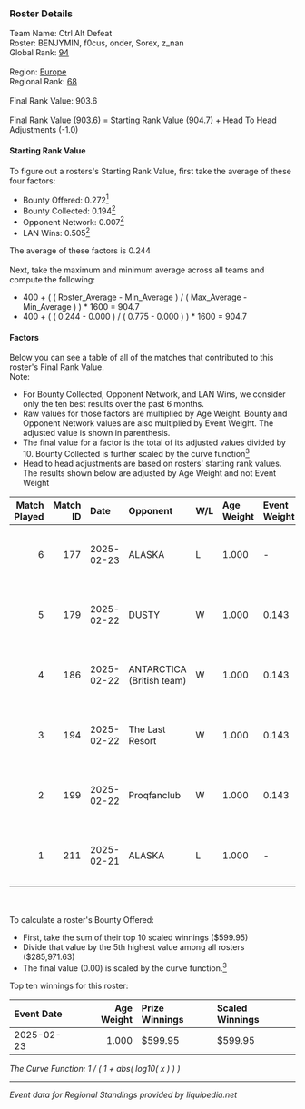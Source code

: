 ### Roster Details<br />
Team Name: Ctrl Alt Defeat<br />
Roster: BENJYMIN, f0cus, onder, Sorex, z_nan<br />
Global Rank: [94](../../standings_global_2025_02_28.md)<br />
<br />
Region: [Europe]( ../../standings_europe_2025_02_28.md)<br />
Regional Rank: [68]( ../../standings_europe_2025_02_28.md)<br />
<br />
Final Rank Value:  903.6<br />
<br />
Final Rank Value (903.6) = Starting Rank Value (904.7) + Head To Head Adjustments (-1.0)<br />

#### Starting Rank Value<br />
To figure out a rosters's Starting Rank Value, first take the average of these four factors:<br />
- Bounty Offered: 0.272[<sup>1</sup>](#table2)
- Bounty Collected: 0.194[<sup>2</sup>](#table1)
- Opponent Network: 0.007[<sup>2</sup>](#table1)
- LAN Wins: 0.505[<sup>2</sup>](#table1)

The average of these factors is 0.244<br />
<br />
Next, take the maximum and minimum average across all teams and compute the following:<br />
- 400 + ( ( Roster_Average - Min_Average ) / ( Max_Average - Min_Average ) ) * 1600 = 904.7
- 400 + ( ( 0.244 - 0.000 ) / ( 0.775 - 0.000 ) ) * 1600 = 904.7


#### Factors<br />
Below you can see a table of all of the matches that contributed to this roster's Final Rank Value.<br />
Note:<br />

- For Bounty Collected, Opponent Network, and LAN Wins, we consider only the ten best results over the past 6 months.
- Raw values for those factors are multiplied by Age Weight. Bounty and Opponent Network values are also multiplied by Event Weight. The adjusted value is shown in parenthesis.
- The final value for a factor is the total of its adjusted values divided by 10. Bounty Collected is further scaled by the curve function[<sup>3</sup>](#curveFunction)
- Head to head adjustments are based on rosters' starting rank values. The results shown below are adjusted by Age Weight and not Event Weight
<span id="table1"></span><br />


| Match Played | Match ID | Date       | Opponent                  | W/L | Age Weight | Event Weight | Bounty Collected | Opponent Network | LAN Wins  | H2H Adj. | Roster                               |
| -: | -: | :- | :- | :- | :- | :- | :- | :- | :- | -: | :- |
|            6 |      177 | 2025-02-23 | ALASKA                    | L   | 1.000      | -            | -                | -                | -         |   -16.14 | BENJYMIN, f0cus, onder, Sorex, z_nan |
|            5 |      179 | 2025-02-22 | DUSTY                     | W   | 1.000      | 0.143        | 0.001 (0.000)    | 0.149 (0.021)    | 1 (1.000) |    11.93 | BENJYMIN, f0cus, onder, Sorex, z_nan |
|            4 |      186 | 2025-02-22 | ANTARCTICA (British team) | W   | 1.000      | 0.143        | 0.002 (0.000)    | 0.132 (0.019)    | 1 (1.000) |     7.94 | BENJYMIN, f0cus, onder, Sorex, z_nan |
|            3 |      194 | 2025-02-22 | The Last Resort           | W   | 1.000      | 0.143        | 0.001 (0.000)    | 0.173 (0.025)    | 1 (1.000) |     8.39 | BENJYMIN, f0cus, onder, Sorex, z_nan |
|            2 |      199 | 2025-02-22 | Proqfanclub               | W   | 1.000      | 0.143        | 0.000 (0.000)    | 0.050 (0.007)    | 1 (1.000) |     2.82 | BENJYMIN, f0cus, onder, Sorex, z_nan |
|            1 |      211 | 2025-02-21 | ALASKA                    | L   | 1.000      | -            | -                | -                | -         |   -15.97 | BENJYMIN, f0cus, onder, Sorex, z_nan |

<br />
<span id="table2"></span><br />
To calculate a roster's Bounty Offered:<br />

- First, take the sum of their top 10 scaled winnings ($599.95)
- Divide that value by the 5th highest value among all rosters ($285,971.63)
- The final value (0.00) is scaled by the curve function.[<sup>3</sup>](#curveFunction)

Top ten winnings for this roster:<br />

| Event Date | Age Weight | Prize Winnings | Scaled Winnings |
| :- | -: | :- | :- |
| 2025-02-23 |      1.000 | $599.95        | $599.95         |


<span id="curveFunction"></span>_The Curve Function: 1 / ( 1 + abs( log10( x ) ) )_<br />

---
_Event data for Regional Standings provided by liquipedia.net_<br />
